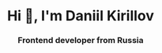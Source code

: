 <h1 align="center">Hi 👋, I'm Daniil Kirillov</h1>
<h3 align="center">Frontend developer from Russia</h3>
